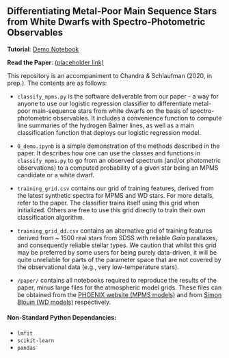 ## Differentiating Metal-Poor Main Sequence Stars from White Dwarfs with Spectro-Photometric Observables

**Tutorial**: [Demo Notebook](https://nbviewer.jupyter.org/github/vedantchandra/mpms/blob/master/0_demo.ipynb)

**Read the Paper**: [(placeholder link)](https://vedantchandra.com)

This repository is an accompaniment to Chandra & Schlaufman (2020, in prep.). The contents are as follows:

-  `classify_mpms.py` is the software deliverable from our paper - a way for anyone to use our logistic regression classifier to differentiate metal-poor main-sequence stars from white dwarfs on the basis of spectro-photometric observables. It includes a convenience function to compute line summaries of the hydrogen Balmer lines, as well as a main classification function that deploys our logistic regression model. 

- `0_demo.ipynb` is a simple demonstration of the methods described in the paper. It describes how one can use the classes and functions in `classify_mpms.py` to go from an observed spectrum (and/or photometric observations) to a computed probability of a given star being an MPMS candidate or a white dwarf. 

- `training_grid.csv` contains our grid of training features, derived from the latest synthetic spectra for MPMS and WD stars. For more details, refer to the paper. The classifier trains itself using this grid when initialized. Others are free to use this grid directly to train their own classification algorithm. 

- `training_grid_dd.csv` contains an alternative grid of training features derived from ~ 1500 real stars from SDSS with reliable *Gaia* parallaxes, and consequently reliable stellar types. We caution that whilst this grid may be preferred by some users for being purely data-driven, it will be quite unreliable for parts of the parameter space that are not covered by the observational data (e.g., very low-temperature stars). 

- `/paper/` contains all notebooks required to reproduce the results of the paper, minus large files for the atmospheric model grids. These files can be obtained from the [PHOENIX website (MPMS models)](http://phoenix.astro.physik.uni-goettingen.de/) and from [Simon Blouin (WD models)](https://www.lanl.gov/search-capabilities/profiles/simon-blouin.shtml) respectively. 

#### Non-Standard Python Dependancies:

- `lmfit`
- `scikit-learn`
- `pandas`
